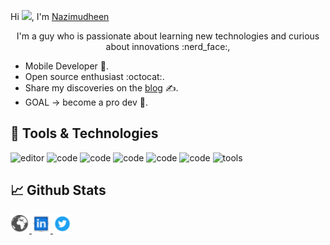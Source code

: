 
Hi <img src="https://raw.githubusercontent.com/MartinHeinz/MartinHeinz/master/wave.gif" width="30px">, I'm [Nazimudheen](https://nazimudheenti-portfolio.netlify.app)


<p align="center">I'm a guy who is passionate about learning new technologies and curious about innovations :nerd_face:,</p>

- Mobile Developer :iphone:.
- Open source enthusiast :octocat:.
- Share my discoveries on the [blog](https://dev.to/nazimudheen_ti) :writing_hand:.
- GOAL -> become a pro dev :muscle:.

## 🔧 Tools & Technologies

![editor](https://img.shields.io/badge/Editor-code-yellow)
![code](https://img.shields.io/badge/code-html-yellow)
![code](https://img.shields.io/badge/code-css-yellow)
![code](https://img.shields.io/badge/code-javascript-yellow)
![code](https://img.shields.io/badge/code-react-yellow)
![code](https://img.shields.io/badge/code-scss-yellow)
![tools](https://img.shields.io/badge/tools-github-yellow) 



## 📈 Github Stats

<a href="https://nazimudheenti-portfolio.netlify.app">
 <img src="https://github.com/NAZIMUDHEEN267/NAZIMUDHEEN267/blob/main/globe.png" alt="portfolio.png" width="30" />
</a>

<a href="https://www.linkedin.com/in/nazimudheen-ti-405a341b1/?originalSubdomain=in">
 <img src="https://github.com/NAZIMUDHEEN267/NAZIMUDHEEN267/blob/main/linkedin.png" alt="linkedin.png" width="30" />
</a>

<a href="https://twitter.com/nazimudheent">
 <img src="https://github.com/NAZIMUDHEEN267/NAZIMUDHEEN267/blob/main/twitter.png" alt="twitter.png" width="30" />
</a>
